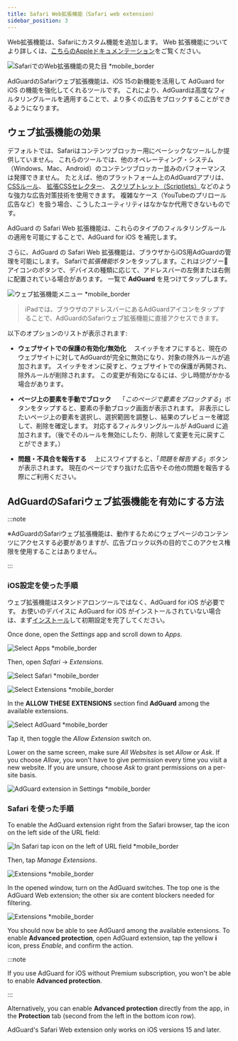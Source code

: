 ```yaml
---
title: Safari Web拡張機能（Safari web extension）
sidebar_position: 3
---
```


Web拡張機能は、Safariにカスタム機能を追加します。 Web 拡張機能についてより詳しくは、[こちらのAppleドキュメンテーション](https://developer.apple.com/documentation/safariservices/safari_web_extensions)をご覧ください。

![SafariでのWeb拡張機能の見た目 *mobile_border](https://cdn.adtidy.org/public/Adguard/kb/iOS/webext/menu_ja.png)

AdGuardのSafariウェブ拡張機能は、iOS 15の新機能を活用して AdGuard for iOS の機能を強化してくれるツールです。 これにより、AdGuardは高度なフィルタリングルールを適用することで、より多くの広告をブロックすることができるようになります。

## ウェブ拡張機能の効果

デフォルトでは、Safariはコンテンツブロッカー用にベーシックなツールしか提供していません。 これらのツールでは、他のオペレーティング・システム（Windows、Mac、Android）のコンテンツブロッカー並みのパフォーマンスは発揮できません。 たとえば、他のプラットフォーム上のAdGuardアプリは、 [CSSルール](/general/ad-filtering/create-own-filters#cosmetic-css-rules)、 [拡張CSSセレクター](/general/ad-filtering/create-own-filters#extended-css-selectors)、 [スクリプトレット（Scriptlets）](/general/ad-filtering/create-own-filters#scriptlets)などのような強力な広告対策技術を使用できます。 複雑なケース（YouTubeのプリロール広告など）を扱う場合、こうしたユーティリティはなかなか代用できないものです。

AdGuard の Safari Web 拡張機能は、これらのタイプのフィルタリングルールの適用を可能にすることで、AdGuard for iOS を補完します。

さらに、AdGuard の Safari Web 拡張機能は、ブラウザからiOS用AdGuardの管理を可能にします。 Safariで*拡張機能*ボタンをタップします。これはジグソー🧩アイコンのボタンで、デバイスの種類に応じて、アドレスバーの左側または右側に配置されている場合があります。 一覧で **AdGuard** を見つけてタップします。

![ウェブ拡張機能メニュー *mobile_border](https://cdn.adtidy.org/content/kb/ad_blocker/iOS/open-safari-assistant.jpg)

> iPadでは、ブラウザのアドレスバーにあるAdGuardアイコンをタップすることで、AdGuardのSafariウェブ拡張機能に直接アクセスできます。

以下のオプションのリストが表示されます:

- **ウェブサイトでの保護の有効化/無効化**　 スイッチをオフにすると、現在のウェブサイトに対してAdGuardが完全に無効になり、対象の除外ルールが追加されます。 スイッチをオンに戻すと、ウェブサイトでの保護が再開され、除外ルールが削除されます。 この変更が有効になるには、少し時間がかかる場合があります。

- **ページ上の要素を手動でブロック**　 「*このページで要素をブロックする*」ボタンをタップすると、要素の手動ブロック画面が表示されます。 非表示にしたいページ上の要素を選択し、選択範囲を調整し、結果のプレビューを確認して、削除を確定します。 対応するフィルタリングルールが AdGuard に追加されます。（後でそのルールを無効にしたり、削除して変更を元に戻すことができます。）

- **問題・不具合を報告する**　 上にスワイプすると、「*問題を報告する*」ボタンが表示されます。 現在のページですり抜けた広告やその他の問題を報告する際にご利用ください。

## AdGuardのSafariウェブ拡張機能を有効にする方法

:::note

※AdGuardのSafariウェブ拡張機能は、動作するためにウェブページのコンテンツにアクセスする必要がありますが、広告ブロック以外の目的でこのアクセス権限を使用することはありません。

:::

### iOS設定を使った手順

ウェブ拡張機能はスタンドアロンツールではなく、AdGuard for iOS が必要です。 お使いのデバイスに AdGuard for iOS がインストールされていない場合は、まず[インストール](../installation)して初期設定を完了してください。

Once done, open the *Settings* app and scroll down to *Apps*.

![Select Apps *mobile_border](https://cdn.adtidy.org/content/kb/ad_blocker/iOS/apps.jpg)

Then, open *Safari* → *Extensions*.

![Select Safari *mobile_border](https://cdn.adtidy.org/public/Adguard/kb/iOS/webext/settings1_en.png)

![Select Extensions *mobile_border](https://cdn.adtidy.org/public/Adguard/kb/iOS/webext/settings2_en.png)

In the **ALLOW THESE EXTENSIONS** section find **AdGuard** among the available extensions.

![Select AdGuard *mobile_border](https://cdn.adtidy.org/content/kb/ad_blocker/iOS/select-ag.jpg)

Tap it, then toggle the *Allow Extension* switch on.

Lower on the same screen, make sure *All Websites* is set *Allow* or *Ask*. If you choose *Allow*, you won't have to give permission every time you visit a new website. If you are unsure, choose *Ask* to grant permissions on a per-site basis.

![AdGuard extension in Settings *mobile_border](https://cdn.adtidy.org/content/kb/ad_blocker/iOS/ag-webext-in-settings.png)

### Safari を使った手順

To enable the AdGuard extension right from the Safari browser, tap the icon on the left side of the URL field:

![In Safari tap icon on the left of URL field *mobile_border](https://cdn.adtidy.org/content/kb/ad_blocker/iOS/web-extension-on-1.jpg)

Then, tap *Manage Extensions*.

![Extensions *mobile_border](https://cdn.adtidy.org/content/kb/ad_blocker/iOS/web-extension-on-2.jpg)

In the opened window, turn on the AdGuard switches. The top one is the AdGuard Web extension; the other six are content blockers needed for filtering.

![Extensions *mobile_border](https://cdn.adtidy.org/content/kb/ad_blocker/iOS/web-extension-on-3.jpg)

You should now be able to see AdGuard among the available extensions. To enable **Advanced protection**, open AdGuard extension, tap the yellow **i** icon, press *Enable*, and confirm the action.

:::note

If you use AdGuard for iOS without Premium subscription, you won't be able to enable **Advanced protection**.

:::

Alternatively, you can enable **Advanced protection** directly from the app, in the **Protection** tab (second from the left in the bottom icon row).

AdGuard's Safari Web extension only works on iOS versions 15 and later.
